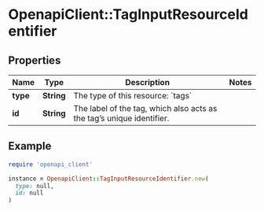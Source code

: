 # OpenapiClient::TagInputResourceIdentifier

## Properties

| Name | Type | Description | Notes |
| ---- | ---- | ----------- | ----- |
| **type** | **String** | The type of this resource: &#x60;tags&#x60; |  |
| **id** | **String** | The label of the tag, which also acts as the tag’s unique identifier.  |  |

## Example

```ruby
require 'openapi_client'

instance = OpenapiClient::TagInputResourceIdentifier.new(
  type: null,
  id: null
)
```

